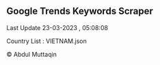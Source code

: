 

## Google Trends Keywords Scraper 
 
Last Update 23-03-2023 , 05:08:08

Country List :
VIETNAM.json



© Abdul Muttaqin 
